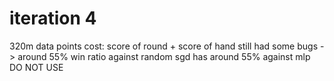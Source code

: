 # iteration 4
320m data points
cost: score of round + score of hand
still had some bugs
-> around 55% win ratio against random
sgd has around 55% against mlp
DO NOT USE
